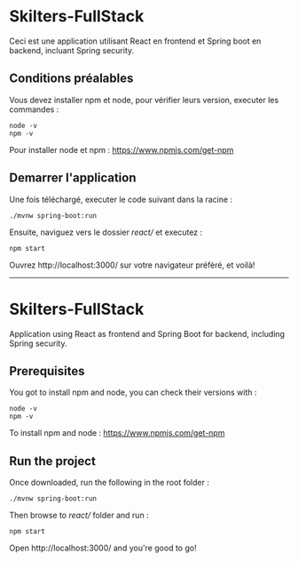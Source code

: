 # Skilters-FullStack

Ceci est une application utilisant React en frontend et Spring boot en backend, incluant Spring security.

## Conditions préalables

Vous devez installer npm et node, pour vérifier leurs version, executer les commandes :
```
node -v
npm -v
```
Pour installer node et npm :
https://www.npmjs.com/get-npm

## Demarrer l'application

Une fois téléchargé, executer le code suivant dans la racine :
```
./mvnw spring-boot:run
```
Ensuite, naviguez vers le dossier *react/* et executez :
```
npm start
```

Ouvrez http://localhost:3000/ sur votre navigateur préfèré, et voilà!

---

# Skilters-FullStack

Application using React as frontend and Spring Boot for backend, including Spring security.

## Prerequisites

You got to install npm and node, you can check their versions with :
```
node -v
npm -v
```
To install npm and node :
https://www.npmjs.com/get-npm

## Run the project

Once downloaded, run the following in the root folder :
```
./mvnw spring-boot:run
```
Then browse to *react/* folder and run :
```
npm start
```

Open http://localhost:3000/ and you're good to go!
